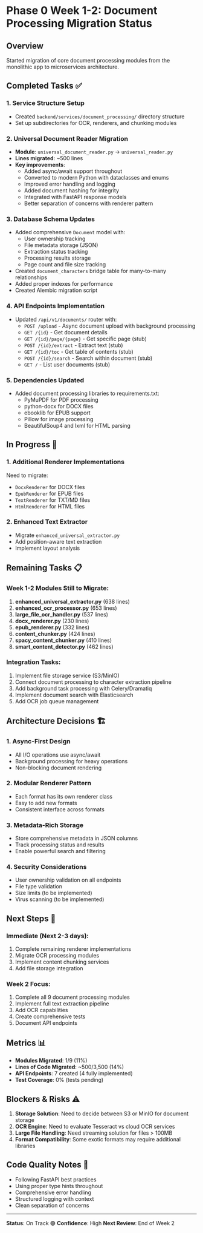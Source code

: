 # Phase 0 Week 1-2: Document Processing Migration Status

## Overview
Started migration of core document processing modules from the monolithic app to microservices architecture.

## Completed Tasks ✅

### 1. Service Structure Setup
- Created `backend/services/document_processing/` directory structure
- Set up subdirectories for OCR, renderers, and chunking modules

### 2. Universal Document Reader Migration
- **Module**: `universal_document_reader.py` → `universal_reader.py`
- **Lines migrated**: ~500 lines
- **Key improvements**:
  - Added async/await support throughout
  - Converted to modern Python with dataclasses and enums
  - Improved error handling and logging
  - Added document hashing for integrity
  - Integrated with FastAPI response models
  - Better separation of concerns with renderer pattern

### 3. Database Schema Updates
- Added comprehensive `Document` model with:
  - User ownership tracking
  - File metadata storage (JSON)
  - Extraction status tracking
  - Processing results storage
  - Page count and file size tracking
- Created `document_characters` bridge table for many-to-many relationships
- Added proper indexes for performance
- Created Alembic migration script

### 4. API Endpoints Implementation
- Updated `/api/v1/documents/` router with:
  - `POST /upload` - Async document upload with background processing
  - `GET /{id}` - Get document details
  - `GET /{id}/page/{page}` - Get specific page (stub)
  - `POST /{id}/extract` - Extract text (stub)
  - `GET /{id}/toc` - Get table of contents (stub)
  - `POST /{id}/search` - Search within document (stub)
  - `GET /` - List user documents (stub)

### 5. Dependencies Updated
- Added document processing libraries to requirements.txt:
  - PyMuPDF for PDF processing
  - python-docx for DOCX files
  - ebooklib for EPUB support
  - Pillow for image processing
  - BeautifulSoup4 and lxml for HTML parsing

## In Progress 🔄

### 1. Additional Renderer Implementations
Need to migrate:
- `DocxRenderer` for DOCX files
- `EpubRenderer` for EPUB files
- `TextRenderer` for TXT/MD files
- `HtmlRenderer` for HTML files

### 2. Enhanced Text Extractor
- Migrate `enhanced_universal_extractor.py`
- Add position-aware text extraction
- Implement layout analysis

## Remaining Tasks 📋

### Week 1-2 Modules Still to Migrate:
1. **enhanced_universal_extractor.py** (638 lines)
2. **enhanced_ocr_processor.py** (653 lines)
3. **large_file_ocr_handler.py** (537 lines)
4. **docx_renderer.py** (230 lines)
5. **epub_renderer.py** (332 lines)
6. **content_chunker.py** (424 lines)
7. **spacy_content_chunker.py** (410 lines)
8. **smart_content_detector.py** (462 lines)

### Integration Tasks:
1. Implement file storage service (S3/MinIO)
2. Connect document processing to character extraction pipeline
3. Add background task processing with Celery/Dramatiq
4. Implement document search with Elasticsearch
5. Add OCR job queue management

## Architecture Decisions 🏗️

### 1. Async-First Design
- All I/O operations use async/await
- Background processing for heavy operations
- Non-blocking document rendering

### 2. Modular Renderer Pattern
- Each format has its own renderer class
- Easy to add new formats
- Consistent interface across formats

### 3. Metadata-Rich Storage
- Store comprehensive metadata in JSON columns
- Track processing status and results
- Enable powerful search and filtering

### 4. Security Considerations
- User ownership validation on all endpoints
- File type validation
- Size limits (to be implemented)
- Virus scanning (to be implemented)

## Next Steps 🚀

### Immediate (Next 2-3 days):
1. Complete remaining renderer implementations
2. Migrate OCR processing modules
3. Implement content chunking services
4. Add file storage integration

### Week 2 Focus:
1. Complete all 9 document processing modules
2. Implement full text extraction pipeline
3. Add OCR capabilities
4. Create comprehensive tests
5. Document API endpoints

## Metrics 📊

- **Modules Migrated**: 1/9 (11%)
- **Lines of Code Migrated**: ~500/3,500 (14%)
- **API Endpoints**: 7 created (4 fully implemented)
- **Test Coverage**: 0% (tests pending)

## Blockers & Risks ⚠️

1. **Storage Solution**: Need to decide between S3 or MinIO for document storage
2. **OCR Engine**: Need to evaluate Tesseract vs cloud OCR services
3. **Large File Handling**: Need streaming solution for files > 100MB
4. **Format Compatibility**: Some exotic formats may require additional libraries

## Code Quality Notes 📝

- Following FastAPI best practices
- Using proper type hints throughout
- Comprehensive error handling
- Structured logging with context
- Clean separation of concerns

---

**Status**: On Track 🟢
**Confidence**: High
**Next Review**: End of Week 2